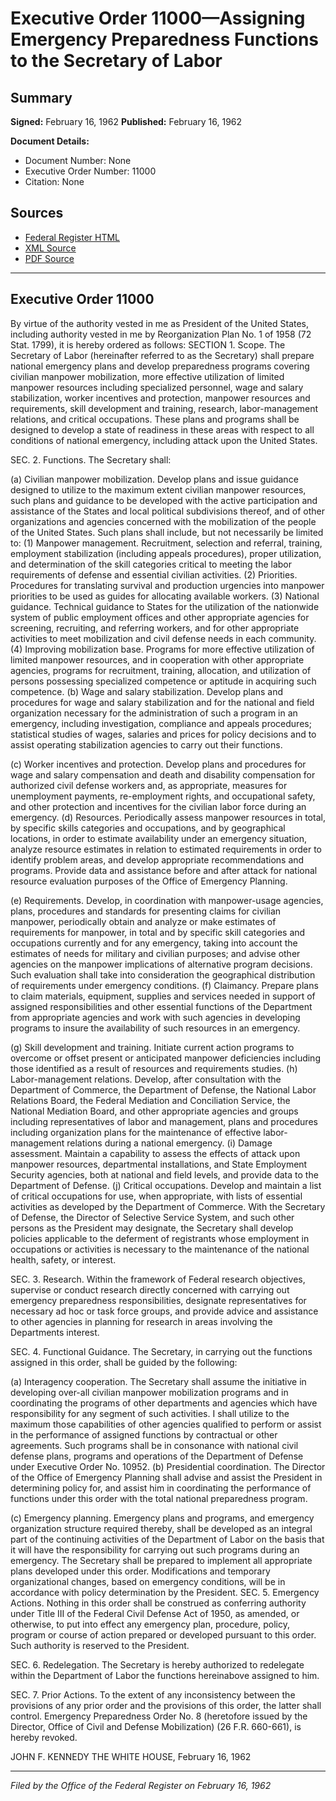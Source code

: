 # Executive Order 11000—Assigning Emergency Preparedness Functions to the Secretary of Labor

## Summary

**Signed:** February 16, 1962
**Published:** February 16, 1962

**Document Details:**
- Document Number: None
- Executive Order Number: 11000
- Citation: None

## Sources
- [Federal Register HTML](https://www.presidency.ucsb.edu/documents/executive-order-11000-assigning-emergency-preparedness-functions-the-secretary-labor)
- [XML Source](None)
- [PDF Source](None)

---

## Executive Order 11000

By virtue of the authority vested in me as President of the United States, including authority vested in me by Reorganization Plan No. 1 of 1958 (72 Stat. 1799), it is hereby ordered as follows:
SECTION 1. Scope. The Secretary of Labor (hereinafter referred to as the Secretary) shall prepare national emergency plans and develop preparedness programs covering civilian manpower mobilization, more effective utilization of limited manpower resources including specialized personnel, wage and salary stabilization, worker incentives and protection, manpower resources and requirements, skill development and training, research, labor-management relations, and critical occupations. These plans and programs shall be designed to develop a state of readiness in these areas with respect to all conditions of national emergency, including attack upon the United States.

SEC. 2. Functions. The Secretary shall:

(a) Civilian manpower mobilization. Develop plans and issue guidance designed to utilize to the maximum extent civilian manpower resources, such plans and guidance to be developed with the active participation and assistance of the States and local political subdivisions thereof, and of other organizations and agencies concerned with the mobilization of the people of the United States. Such plans shall include, but not necessarily be limited to:
    (1) Manpower management. Recruitment, selection and referral, training, employment stabilization (including appeals procedures), proper utilization, and determination of the skill categories critical to meeting the labor requirements of defense and essential civilian activities.
    (2) Priorities. Procedures for translating survival and production urgencies into manpower priorities to be used as guides for allocating available workers.
    (3) National guidance. Technical guidance to States for the utilization of the nationwide system of public employment offices and other appropriate agencies for screening, recruiting, and referring workers, and for other appropriate activities to meet mobilization and civil defense needs in each community.
    (4) Improving mobilization base. Programs for more effective utilization of limited manpower resources, and in cooperation with other appropriate agencies, programs for recruitment, training, allocation, and utilization of persons possessing specialized competence or aptitude in acquiring such competence.
(b) Wage and salary stabilization. Develop plans and procedures for wage and salary stabilization and for the national and field organization necessary for the administration of such a program in an emergency, including investigation, compliance and appeals procedures; statistical studies of wages, salaries and prices for policy decisions and to assist operating stabilization agencies to carry out their functions.

(c) Worker incentives and protection. Develop plans and procedures for wage and salary compensation and death and disability compensation for authorized civil defense workers and, as appropriate, measures for unemployment payments, re-employment rights, and occupational safety, and other protection and incentives for the civilian labor force during an emergency.
(d) Resources. Periodically assess manpower resources in total, by specific skills categories and occupations, and by geographical locations, in order to estimate availability under an emergency situation, analyze resource estimates in relation to estimated requirements in order to identify problem areas, and develop appropriate recommendations and programs. Provide data and assistance before and after attack for national resource evaluation purposes of the Office of Emergency Planning.

(e) Requirements. Develop, in coordination with manpower-usage agencies, plans, procedures and standards for presenting claims for civilian manpower, periodically obtain and analyze or make estimates of requirements for manpower, in total and by specific skill categories and occupations currently and for any emergency, taking into account the estimates of needs for military and civilian purposes; and advise other agencies on the manpower implications of alternative program decisions. Such evaluation shall take into consideration the geographical distribution of requirements under emergency conditions.
(f) Claimancy. Prepare plans to claim materials, equipment, supplies and services needed in support of assigned responsibilities and other essential functions of the Department from appropriate agencies and work with such agencies in developing programs to insure the availability of such resources in an emergency.

(g) Skill development and training. Initiate current action programs to overcome or offset present or anticipated manpower deficiencies including those identified as a result of resources and requirements studies.
(h) Labor-management relations. Develop, after consultation with the Department of Commerce, the Department of Defense, the National Labor Relations Board, the Federal Mediation and Conciliation Service, the National Mediation Board, and other appropriate agencies and groups including representatives of labor and management, plans and procedures including organization plans for the maintenance of effective labor-management relations during a national emergency.
    (i) Damage assessment. Maintain a capability to assess the effects of attack upon manpower resources, departmental installations, and State Employment Security agencies, both at national and field levels, and provide data to the Department of Defense.
(j) Critical occupations. Develop and maintain a list of critical occupations for use, when appropriate, with lists of essential activities as developed by the Department of Commerce. With the Secretary of Defense, the Director of Selective Service System, and such other persons as the President may designate, the Secretary shall develop policies applicable to the deferment of registrants whose employment in occupations or activities is necessary to the maintenance of the national health, safety, or interest.

SEC. 3. Research. Within the framework of Federal research objectives, supervise or conduct research directly concerned with carrying out emergency preparedness responsibilities, designate representatives for necessary ad hoc or task force groups, and provide advice and assistance to other agencies in planning for research in areas involving the Departments interest.

SEC. 4. Functional Guidance. The Secretary, in carrying out the functions assigned in this order, shall be guided by the following:

(a) Interagency cooperation. The Secretary shall assume the initiative in developing over-all civilian manpower mobilization programs and in coordinating the programs of other departments and agencies which have responsibility for any segment of such activities. I shall utilize to the maximum those capabilities of other agencies qualified to perform or assist in the performance of assigned functions by contractual or other agreements. Such programs shall be in consonance with national civil defense plans, programs and operations of the Department of Defense under Executive Order No. 10952.
(b) Presidential coordination. The Director of the Office of Emergency Planning shall advise and assist the President in determining policy for, and assist him in coordinating the performance of functions under this order with the total national preparedness program.

(c) Emergency planning. Emergency plans and programs, and emergency organization structure required thereby, shall be developed as an integral part of the continuing activities of the Department of Labor on the basis that it will have the responsibility for carrying out such programs during an emergency. The Secretary shall be prepared to implement all appropriate plans developed under this order. Modifications and temporary organizational changes, based on emergency conditions, will be in accordance with policy determination by the President.
SEC. 5. Emergency Actions. Nothing in this order shall be construed as conferring authority under Title III of the Federal Civil Defense Act of 1950, as amended, or otherwise, to put into effect any emergency plan, procedure, policy, program or course of action prepared or developed pursuant to this order. Such authority is reserved to the President.

SEC. 6. Redelegation. The Secretary is hereby authorized to redelegate within the Department of Labor the functions hereinabove assigned to him.

SEC. 7. Prior Actions. To the extent of any inconsistency between the provisions of any prior order and the provisions of this order, the latter shall control. Emergency Preparedness Order No. 8 (heretofore issued by the Director, Office of Civil and Defense Mobilization) (26 F.R. 660-661), is hereby revoked.

JOHN F. KENNEDY
THE WHITE HOUSE,
February 16, 1962

---

*Filed by the Office of the Federal Register on February 16, 1962*
